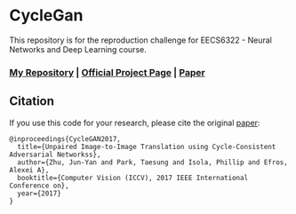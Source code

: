 # CycleGan


This repository is for the reproduction challenge for EECS6322 - Neural Networks and Deep Learning course.

### [My Repository](https://github.com/aminfadaei116/CycleGan) | [Official Project Page](https://junyanz.github.io/CycleGAN/) |   [Paper](https://arxiv.org/pdf/1703.10593.pdf)




## Citation
If you use this code for your research, please cite the original [paper](https://junyanz.github.io/CycleGAN/):

```
@inproceedings{CycleGAN2017,
  title={Unpaired Image-to-Image Translation using Cycle-Consistent Adversarial Networkss},
  author={Zhu, Jun-Yan and Park, Taesung and Isola, Phillip and Efros, Alexei A},
  booktitle={Computer Vision (ICCV), 2017 IEEE International Conference on},
  year={2017}
}

```
